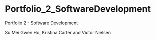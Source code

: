 # Portfolio_2_SoftwareDevelopment

Portfolio 2 - Software Development

Su Mei Gwen Ho, Kristina Carter and Victor Nielsen
